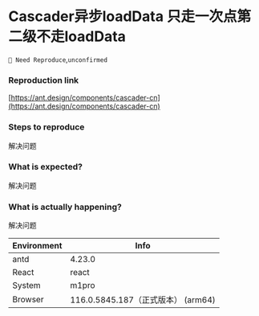 # Cascader异步loadData 只走一次点第二级不走loadData

`🤔 Need Reproduce`,`unconfirmed`

### Reproduction link

[https://ant.design/components/cascader-cn](https://ant.design/components/cascader-cn)

### Steps to reproduce

解决问题

### What is expected?

解决问题

### What is actually happening?

解决问题

| Environment | Info                               |
| ----------- | ---------------------------------- |
| antd        | 4.23.0                             |
| React       | react                              |
| System      | m1pro                              |
| Browser     | 116.0.5845.187（正式版本） (arm64) |

<!-- generated by ant-design-issue-helper. DO NOT REMOVE -->

